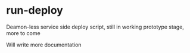 # run-deploy

Deamon-less service side deploy script, still in working prototype stage, more to come

Will write more documentation